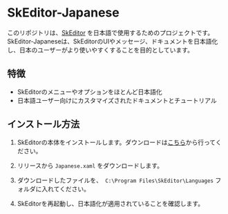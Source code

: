 # SkEditor-Japanese

このリポジトリは、[SkEditor](https://github.com/SkEditorTeam/SkEditor) を日本語で使用するためのプロジェクトです。SkEditor-Japaneseは、SkEditorのUIやメッセージ、ドキュメントを日本語化し、日本のユーザーがより使いやすくすることを目的としています。

## 特徴

- SkEditorのメニューやオプションをほとんど日本語化
- 日本語ユーザー向けにカスタマイズされたドキュメントとチュートリアル

## インストール方法

1. SkEditorの本体をインストールします。ダウンロードは[こちら](https://github.com/SkEditorTeam/SkEditor)から行ってください。

2. リリースから `Japanese.xaml` をダウンロードします。

3. ダウンロードしたファイルを、` C:\Program Files\SkEditor\Languages` フォルダに入れてください。

4. SkEditorを再起動し、日本語化が適用されていることを確認します。
